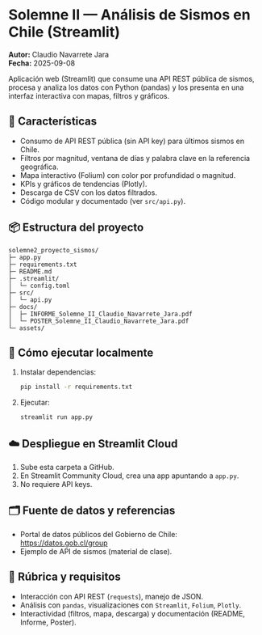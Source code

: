 # Solemne II — Análisis de Sismos en Chile (Streamlit)

**Autor:** Claudio Navarrete Jara  
**Fecha:** 2025-09-08

Aplicación web (Streamlit) que consume una API REST pública de sismos, procesa y analiza los datos con Python (pandas) y los presenta en una interfaz interactiva con mapas, filtros y gráficos.

## 🧩 Características
- Consumo de API REST pública (sin API key) para últimos sismos en Chile.
- Filtros por magnitud, ventana de días y palabra clave en la referencia geográfica.
- Mapa interactivo (Folium) con color por profundidad o magnitud.
- KPIs y gráficos de tendencias (Plotly).
- Descarga de CSV con los datos filtrados.
- Código modular y documentado (ver `src/api.py`).

## 📦 Estructura del proyecto
```
solemne2_proyecto_sismos/
├─ app.py
├─ requirements.txt
├─ README.md
├─ .streamlit/
│  └─ config.toml
├─ src/
│  └─ api.py
├─ docs/
│  ├─ INFORME_Solemne_II_Claudio_Navarrete_Jara.pdf
│  └─ POSTER_Solemne_II_Claudio_Navarrete_Jara.pdf
└─ assets/
```

## 🚀 Cómo ejecutar localmente
1. Instalar dependencias:
   ```bash
   pip install -r requirements.txt
   ```
2. Ejecutar:
   ```bash
   streamlit run app.py
   ```

## ☁️ Despliegue en Streamlit Cloud
1. Sube esta carpeta a GitHub.
2. En Streamlit Community Cloud, crea una app apuntando a `app.py`.
3. No requiere API keys.

## 🗂️ Fuente de datos y referencias
- Portal de datos públicos del Gobierno de Chile: https://datos.gob.cl/group  
- Ejemplo de API de sismos (material de clase).

## 📝 Rúbrica y requisitos
- Interacción con API REST (`requests`), manejo de JSON.
- Análisis con `pandas`, visualizaciones con `Streamlit`, `Folium`, `Plotly`.
- Interactividad (filtros, mapa, descarga) y documentación (README, Informe, Poster).
